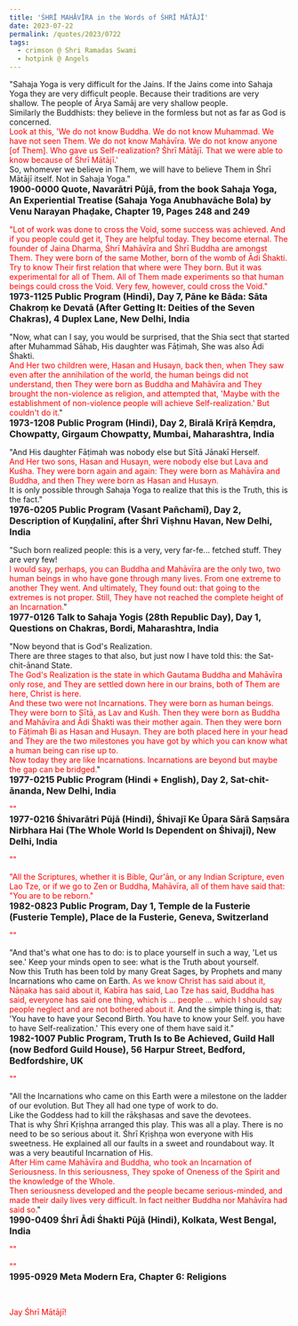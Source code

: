 ```yaml
---
title: 'ŚHRĪ MAHĀVĪRA in the Words of ŚHRĪ MĀTĀJĪ'
date: 2023-07-22
permalink: /quotes/2023/0722
tags:
  - crimson @ Shri Ramadas Swami
  - hotpink @ Angels
---
```


<div class="para-divider"></div>

<p>
"Sahaja Yoga is very difficult for the Jains. If the Jains come into Sahaja Yoga they are very difficult people. Because their traditions are very shallow. The people of Ārya Samāj are very shallow people.<br>
Similarly the Buddhists: they believe in the formless but not as far as God is concerned.<br>
<font color="red">Look at this, 'We do not know Buddha. We do not know Muhammad. We have not seen Them. We do not know Mahāvīra. We do not know anyone [of Them]. Who gave us Self-realization? Śhrī Mātājī. That we were able to know because of Śhrī Mātājī.'</font><br>
So, whomever we believe in Them, we will have to believe Them in Śhrī Mātājī itself. Not in Sahaja Yoga."<br>
<font size="+0"><b>1900-0000 Quote, Navarātri Pūjā, from the book Sahaja Yoga, An Experiential Treatise (Sahaja Yoga Anubhavāche Bola) by Venu Narayan Phaḍake, Chapter 19, Pages 248 and 249</b></font>
</p>

<div class="para-divider"></div>

<p>
<font color="red">"Lot of work was done to cross the Void, some success was achieved. And if you people could get it, They are helpful today. They become eternal. The founder of Jaina Dharma, Śhrī Mahāvīra and Śhrī Buddha are amongst Them. They were born of the same Mother, born of the womb of Ādi Śhakti. Try to know Their first relation that where were They born. But it was experimental for all of Them. All of Them made experiments so that human beings could cross the Void. Very few, however, could cross the Void."</font><br>
<font size="+0"><b>1973-1125 Public Program (Hindi), Day 7, Pāne ke Bāda: Sāta Chakroṃ ke Devatā (After Getting It: Deities of the Seven Chakras), 4 Duplex Lane, New Delhi, India</b></font>
</p>

<div class="para-divider"></div>

<p>
"Now, what can I say, you would be surprised, that the Shia sect that started after Muhammad Sāhab, His daughter was Fāṭimah, She was also Ādi Śhakti.<br>
<font color="red">And Her two children were, Hasan and Husayn, back then, when They saw even after the annihilation of the world, the human beings did not understand, then They were born as Buddha and Mahāvīra and They brought the non-violence as religion, and attempted that, 'Maybe with the establishment of non-violence people will achieve Self-realization.' But couldn't do it.</font>"<br>
<font size="+0"><b>1973-1208 Public Program (Hindi), Day 2, Biralā Krīṛā Keṃdra, Chowpatty, Girgaum Chowpatty, Mumbai, Maharashtra, India</b></font>
</p>

<div class="para-divider"></div>

<p>
"And His daughter Fāṭimah was nobody else but Sītā Jānakī Herself.<br>
<font color="red">And Her two sons, Hasan and Husayn, were nobody else but Lava and Kuśha. They were born again and again: They were born as Mahāvīra and Buddha, and then They were born as Hasan and Husayn.</font><br>
It is only possible through Sahaja Yoga to realize that this is the Truth, this is the fact."<br>
<font size="+0"><b>1976-0205 Public Program (Vasant Pañchamī), Day 2, Description of Kuṇḍalinī, after Śhrī Viṣhnu Havan, New Delhi, India</b></font>
</p>

<div class="para-divider"></div>

<p>
"Such born realized people: this is a very, very far-fe... fetched stuff. They are very few!<br>
<font color="red">I would say, perhaps, you can Buddha and Mahāvīra are the only two, two human beings in who have gone through many lives. From one extreme to another They went. And ultimately, They found out: that going to the extremes is not proper. Still, They have not reached the complete height of an Incarnation.</font>"<br>
<font size="+0"><b>1977-0126 Talk to Sahaja Yogis (28th Republic Day), Day 1, Questions on Chakras, Bordi, Maharashtra, India</b></font>
</p>

<div class="para-divider"></div>

<p>
"Now beyond that is God's Realization.<br>
There are three stages to that also, but just now I have told this: the Sat-chit-ānand State.<br>
<font color="red">The God's Realization is the state in which Gautama Buddha and Mahāvīra only rose, and They are settled down here in our brains, both of Them are here, Christ is here.<br>
And these two were not Incarnations. They were born as human beings. They were born to Sītā, as Lav and Kuśh. Then they were born as Buddha and Mahāvīra and Ādi Śhakti was their mother again. Then they were born to Fāṭimah Bi as Hasan and Husayn. They are both placed here in your head and They are the two milestones you have got by which you can know what a human being can rise up to.<br>
Now today they are like Incarnations. Incarnations are beyond but maybe the gap can be bridged.</font>"<br>
<font size="+0"><b>1977-0215 Public Program (Hindi + English), Day 2, Sat-chit-ānanda, New Delhi, India</b></font>
</p>

<div class="para-divider"></div>

<p>
<font color="red">""</font><br>
<font size="+0"><b>1977-0216 Śhivarātri Pūjā (Hindi), Śhivajī Ke Ūpara Sārā Saṃsāra Nirbhara Hai (The Whole World Is Dependent on Śhivajī), New Delhi, India</b></font>
</p>

<div class="para-divider"></div>

<p>
<font color="red">""</font><br>
<font size="+0"><b></b></font>
</p>

<div class="para-divider"></div>

<p>
<font color="red">"All the Scriptures, whether it is Bible, Qur'ān, or any Indian Scripture, even Lao Tze, or if we go to Zen or Buddha, Mahāvīra, all of them have said that: "You are to be reborn."</font><br>
<font size="+0"><b>1982-0823 Public Program, Day 1, Temple de la Fusterie (Fusterie Temple), Place de la Fusterie, Geneva, Switzerland</b></font>
</p>

<div class="para-divider"></div>

<p>
<font color="red">""</font><br>
<font size="+0"><b></b></font>
</p>

<div class="para-divider"></div>

<p>
"And that's what one has to do: is to place yourself in such a way, 'Let us see.' Keep your minds open to see: what is the Truth about yourself.<br>
Now this Truth has been told by many Great Sages, by Prophets and many Incarnations who came on Earth. <font color="red">As we know Christ has said about it, Nāṇaka has said about it, Kabīra has said, Lao Tze has said, Buddha has said, everyone has said one thing, which is ... people ... which I should say people neglect and are not bothered about it.</font> And the simple thing is, that: 'You have to have your Second Birth. You have to know your Self. you have to have Self-realization.' This every one of them have said it."<br>
<font size="+0"><b>1982-1007 Public Program, Truth Is to Be Achieved, Guild Hall (now Bedford Guild House), 56 Harpur Street, Bedford, Bedfordshire, UK</b></font>
</p>

<div class="para-divider"></div>

<p>
<font color="red">""</font><br>
<font size="+0"><b></b></font>
</p>

<div class="para-divider"></div>

<p>
"All the Incarnations who came on this Earth were a milestone on the ladder of our evolution. But They all had one type of work to do.<br>
Like the Goddess had to kill the rākṣhasas and save the devotees.<br>
That is why Śhrī Kṛiṣhṇa arranged this play. This was all a play. There is no need to be so serious about it. Śhrī Kṛiṣhṇa won everyone with His sweetness. He explained all our faults in a sweet and roundabout way. It was a very beautiful Incarnation of His.<br>
<font color="red">After Him came Mahāvīra and Buddha, who took an Incarnation of Seriousness. In this seriousness, They spoke of Oneness of the Spirit and the knowledge of the Whole.<br>
Then seriousness developed and the people became serious-minded, and made their daily lives very difficult. In fact neither Buddha nor Mahāvīra had said so.</font>"<br>
<font size="+0"><b>1990-0409 Śhrī Ādi Śhakti Pūjā (Hindi), Kolkata, West Bengal, India</b></font>
</p>

<div class="para-divider"></div>

<p>
<font color="red">""</font><br>
<font size="+0"><b></b></font>
</p>

<div class="para-divider"></div>

<p>
<font color="red">""</font><br>
<font size="+0"><b>1995-0929 Meta Modern Era, Chapter 6: Religions</b></font>
</p>

<div class="para-divider"></div>

<br>
<p style="color:red;">Jay Śhrī Mātājī!<br></p>